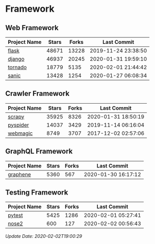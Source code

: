 # Framework

## Web Framework

| Project Name | Stars | Forks | Last Commit |
| ------------ | ----- | ----- | ----------- |
| [flask](https://github.com/pallets/flask) | 48671 | 13228 | 2019-11-24 23:38:50 |
| [django](https://github.com/django/django) | 46937 | 20245 | 2020-01-31 19:59:10 |
| [tornado](https://github.com/tornadoweb/tornado) | 18779 | 5135 | 2020-02-01 21:44:42 |
| [sanic](https://github.com/huge-success/sanic) | 13428 | 1254 | 2020-01-27 06:08:34 |

## Crawler Framework

| Project Name | Stars | Forks | Last Commit |
| ------------ | ----- | ----- | ----------- |
| [scrapy](https://github.com/scrapy/scrapy) | 35925 | 8326 | 2020-01-31 18:50:19 |
| [pyspider](https://github.com/binux/pyspider) | 14037 | 3429 | 2019-11-14 06:16:04 |
| [webmagic](https://github.com/code4craft/webmagic) | 8749 | 3707 | 2017-12-02 02:57:06 |

## GraphQL Framework

| Project Name | Stars | Forks | Last Commit |
| ------------ | ----- | ----- | ----------- |
| [graphene](https://github.com/graphql-python/graphene) | 5360 | 567 | 2020-01-30 16:17:12 |

## Testing Framework

| Project Name | Stars | Forks | Last Commit |
| ------------ | ----- | ----- | ----------- |
| [pytest](https://github.com/pytest-dev/pytest) | 5425 | 1286 | 2020-02-01 05:27:41 |
| [nose2](https://github.com/nose-devs/nose2) | 600 | 127 | 2020-02-02 00:56:43 |

*Update Date: 2020-02-02T19:00:29*